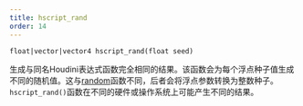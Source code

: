 ```yaml
---
title: hscript_rand
order: 14
---
```

`float|vector|vector4 hscript_rand(float seed)`

生成与同名Houdini表达式函数完全相同的结果。该函数会为每个浮点种子值生成不同的随机值。这与[random](/zh-cn/houdini-vex/noise-and-randomness/random "基于1-4D空间中的整数位置生成随机数。")函数不同，后者会将浮点参数转换为整数种子。`hscript_rand()`函数在不同的硬件或操作系统上可能产生不同的结果。
